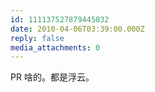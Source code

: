 ```yaml
---
id: 111137527879445032
date: 2010-04-06T03:39:00.000Z
reply: false
media_attachments: 0
---
```


PR 啥的。都是浮云。 ​​​​

